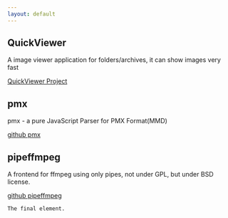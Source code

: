 ```yaml
---
layout: default
---
```


## QuickViewer

A image viewer application for folders/archives, it can show images very fast

[QuickViewer Project](https://kanryu.github.io/quickviewer/)

## pmx

pmx - a pure JavaScript Parser for PMX Format(MMD)

[github pmx](https://github.com/kanryu/pmx)

## pipeffmpeg
A frontend for ffmpeg using only pipes, not under GPL, but under BSD license.

[github pipeffmpeg](https://github.com/kanryu/pipeffmpeg)


```
The final element.
```
